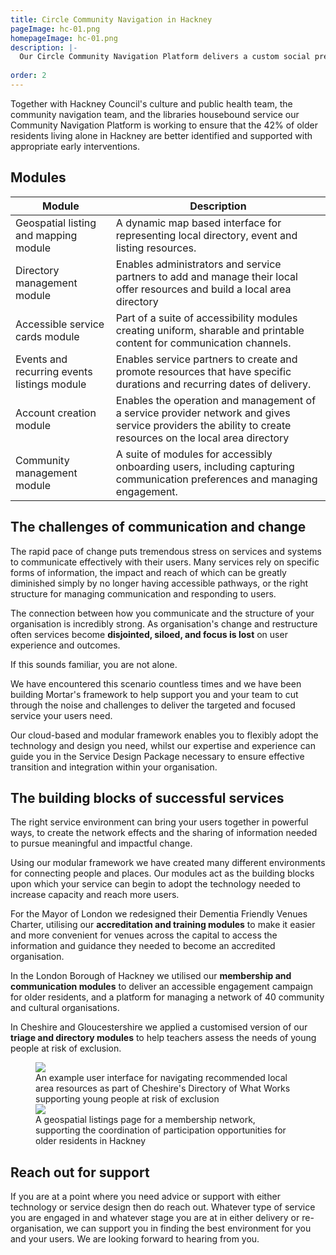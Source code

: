 ```yaml
---
title: Circle Community Navigation in Hackney
pageImage: hc-01.png
homepageImage: hc-01.png
description: |-
  Our Circle Community Navigation Platform delivers a custom social prescribing service in Hackney. Hackney Circle combats health inequality through creative health and wellbeing interventions, reaching isolated older residents with participation opportunities. 
 
order: 2
---
```


Together with Hackney Council's culture and public health team, the community navigation team, and the libraries housebound service our Community Navigation Platform is working to ensure that the 42% of older residents living alone in Hackney are better identified and supported with appropriate early interventions.   

<section>
  <h2>Modules</h2>
  <table>
    <thead>
      <tr>
<th>Module</th>
        <th>Description</th>
      </tr>
    </thead>
    <tbody>
      <tr>
        <td>Geospatial listing and mapping module</td>
        <td>A dynamic map based interface for representing local directory, event and listing resources.</td>
      </tr>
      <tr>
        <td>Directory management module</td>
        <td>Enables administrators and service partners to add and manage their local offer resources and build a local area directory</td>
      </tr>
       <tr>
        <td>Accessible service cards module</td>
        <td>Part of a suite of accessibility modules creating uniform, sharable and printable content for communication channels.</td>
      </tr>
      <tr>
        <td>Events and recurring events listings module</td>
        <td>Enables service partners to create and promote resources that have specific durations and recurring dates of delivery.</td>
      </tr>
      <tr>
        <td>Account creation module</td>
        <td>Enables the operation and management of a service provider network and gives service providers the ability to create resources on the local area directory </td>
      </tr>
      <tr>
        <td>Community management module</td>
        <td>A suite of modules for accessibly onboarding users, including capturing communication preferences and managing engagement.</td>
      </tr>
    </tbody>
  </table>
</section>

The challenges of communication and change
---------------------------------------------------------------------------------------------------------------------------------
The rapid pace of change puts tremendous stress on services and systems to communicate effectively with their users. Many services rely on specific forms of information, the impact and reach of which can be greatly diminished simply by no longer having accessible pathways, or the right structure for managing communication and responding to users. 

The connection between how you communicate and the structure of your organisation is incredibly strong. As organisation's change and restructure often services become **disjointed, siloed, and focus is lost** on user experience and outcomes. 

If this sounds familiar, you are not alone. 

We have encountered this scenario countless times and we have been building Mortar's framework to help support you and your team to cut through the noise and challenges to deliver the targeted and focused service your users need. 

Our cloud-based and modular framework enables you to flexibly adopt the technology and design you need, whilst our expertise and experience can guide you in the Service Design Package necessary to ensure effective transition and integration within your organisation.

The building blocks of successful services
---------------------------------------------------------------------------------------------------------------------------------
The right service environment can bring your users together in powerful ways, to create the network effects and the sharing of information needed to pursue meaningful and impactful change. 

Using our modular framework we have created many different environments for connecting people and places. Our modules act as the building blocks upon which your service can begin to adopt the technology needed to increase capacity and reach more users.

For the Mayor of London we redesigned their Dementia Friendly Venues Charter, utilising our **accreditation and training modules** to make it easier and more convenient for venues across the capital to access the information and guidance they needed to become an accredited organisation. 

In the London Borough of Hackney we utilised our **membership and communication modules** to deliver an accessible engagement campaign for older residents, and a platform for managing a network of 40 community and cultural organisations. 

In Cheshire and Gloucestershire we applied a customised version of our **triage and directory modules** to help teachers assess the needs of young people at risk of exclusion. 

<figure>
  <img src="{{ '/static/images/use-cases/bg-customengagement-01.png' | url }}" />
  <figcaption>
    An example user interface for navigating recommended local area resources as part of Cheshire's Directory of What Works supporting young people at risk of exclusion
  </figcaption>
   <img src="{{ '/static/images/use-cases/customengagement-02.png' | url }}" />
  <figcaption>
    A geospatial listings page for a membership network, supporting the coordination of participation opportunities for older residents in Hackney
  </figcaption>
</figure>

Reach out for support
---------------------------------------------------------------------------------------------------------------------------------
If you are at a point where you need advice or support with either technology or service design then do reach out. Whatever type of service you are engaged in and whatever stage you are at in either delivery or re-organisation, we can support you in finding the best environment for you and your users. We are looking forward to hearing from you. 

